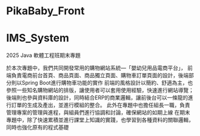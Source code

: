 # PikaBaby_Front
# IMS_System

2025 Java 軟體工程班期末專題

於本次專題中，我們共同開發常用的購物網站系統—「嬰幼兒用品電商平台」， 前端負責電商前台首頁、商品頁面、商品獨立頁面、購物車訂單頁面的設計，後端部分則以Spring Boot進行購物車功能的實作 前端的風格設計以簡約、舒適為主，也參照一些知名購物網站的排版，讓使用者可以套用使用經驗，快速進行網站導覽； 後端則也參與資料庫的設計，同時結合ERP的商業邏輯，讓前後台可以一條龍的進行訂單的生成及產出，並進行模組的整合。 此外在專題中也擔任組長一職，負責管理專案的管理與進程，與組員們進行協調和討論，確保網站的如期上線 在期末專題中，除了快速累積並進行課堂上知識的實踐，也學習到各種資料的關聯邏輯，同時也強化原有的程式基礎

